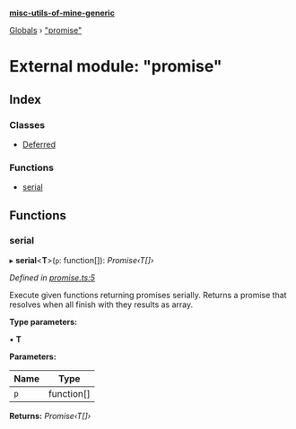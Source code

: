 **[misc-utils-of-mine-generic](../README.md)**

[Globals](../globals.md) › ["promise"](_promise_.md)

# External module: "promise"

## Index

### Classes

* [Deferred](../classes/_promise_.deferred.md)

### Functions

* [serial](_promise_.md#serial)

## Functions

###  serial

▸ **serial**<**T**>(`p`: function[]): *Promise‹T[]›*

*Defined in [promise.ts:5](https://github.com/cancerberoSgx/misc-utils-of-mine/blob/dbc2d8a/misc-utils-of-mine-generic/src/promise.ts#L5)*

Execute given functions returning promises serially. Returns a promise that resolves when all finish with they results as array.

**Type parameters:**

▪ **T**

**Parameters:**

Name | Type |
------ | ------ |
`p` | function[] |

**Returns:** *Promise‹T[]›*